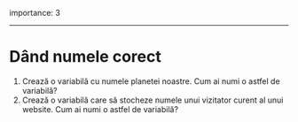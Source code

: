 importance: 3

---

# Dând numele corect

1. Crează o variabilă cu numele planetei noastre. Cum ai numi o astfel de variabilă?
2. Crează o variabilă care să stocheze numele unui vizitator curent al unui website. Cum ai numi o astfel de variabilă?
